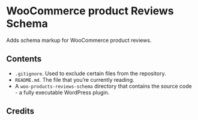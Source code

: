 # WooCommerce product Reviews Schema

Adds schema markup for WooCommerce product reviews.


## Contents

* `.gitignore`. Used to exclude certain files from the repository.
* `README.md`. The file that you’re currently reading.
* A `woo-products-reviews-schema` directory that contains the source code - a fully executable WordPress plugin.

## Credits